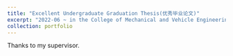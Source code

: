 ```yaml
---
title: "Excellent Undergraduate Graduation Thesis(优秀毕业论文)"
excerpt: "2022-06 ~ in the College of Mechanical and Vehicle Engineering, CQU"
collection: portfolio
---
```

Thanks to my supervisor.
